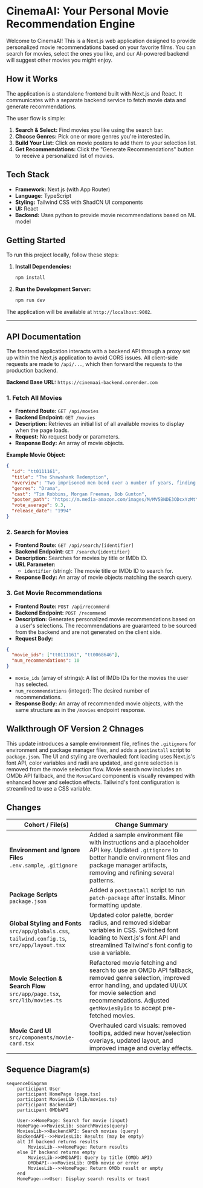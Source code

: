 # CinemaAI: Your Personal Movie Recommendation Engine

Welcome to CinemaAI! This is a Next.js web application designed to provide personalized movie recommendations based on your favorite films. You can search for movies, select the ones you like, and our AI-powered backend will suggest other movies you might enjoy.

## How it Works

The application is a standalone frontend built with Next.js and React. It communicates with a separate backend service to fetch movie data and generate recommendations.

The user flow is simple:
1.  **Search & Select:** Find movies you like using the search bar.
2.  **Choose Genres:** Pick one or more genres you're interested in.
3.  **Build Your List:** Click on movie posters to add them to your selection list.
4.  **Get Recommendations:** Click the "Generate Recommendations" button to receive a personalized list of movies.

## Tech Stack

- **Framework:** Next.js (with App Router)
- **Language:** TypeScript
- **Styling:** Tailwind CSS with ShadCN UI components
- **UI:** React
- **Backend:** Uses python to provide movie recommendations based on ML model

## Getting Started

To run this project locally, follow these steps:

1.  **Install Dependencies:**
    ```bash
    npm install
    ```

2.  **Run the Development Server:**
    ```bash
    npm run dev
    ```

The application will be available at `http://localhost:9002`.

---

## API Documentation

The frontend application interacts with a backend API through a proxy set up within the Next.js application to avoid CORS issues. All client-side requests are made to `/api/...`, which then forward the requests to the production backend.

**Backend Base URL:** `https://cinemaai-backend.onrender.com`

### 1. Fetch All Movies

- **Frontend Route:** `GET /api/movies`
- **Backend Endpoint:** `GET /movies`
- **Description:** Retrieves an initial list of all available movies to display when the page loads.
- **Request:** No request body or parameters.
- **Response Body:** An array of movie objects.

**Example Movie Object:**
```json
{
  "id": "tt0111161",
  "title": "The Shawshank Redemption",
  "overview": "Two imprisoned men bond over a number of years, finding solace and eventual redemption through acts of common decency.",
  "genres": "Drama",
  "cast": "Tim Robbins, Morgan Freeman, Bob Gunton",
  "poster_path": "https://m.media-amazon.com/images/M/MV5BNDE3ODcxYzMtY2YzZC00NmNlLWJiNDMtZDViZWM2MzIxZDYwXkEyXkFqcGdeQXVyNjAwNDUxODI@._V1_SX300.jpg",
  "vote_average": 9.3,
  "release_date": "1994"
}
```

### 2. Search for Movies

- **Frontend Route:** `GET /api/search/[identifier]`
- **Backend Endpoint:** `GET /search/{identifier}`
- **Description:** Searches for movies by title or IMDb ID.
- **URL Parameter:**
  - `identifier` (string): The movie title or IMDb ID to search for.
- **Response Body:** An array of movie objects matching the search query.

### 3. Get Movie Recommendations

- **Frontend Route:** `POST /api/recommend`
- **Backend Endpoint:** `POST /recommend`
- **Description:** Generates personalized movie recommendations based on a user's selections. The recommendations are guaranteed to be sourced from the backend and are not generated on the client side.
- **Request Body:**
```json
{
  "movie_ids": ["tt0111161", "tt0068646"],
  "num_recommendations": 10
}
```
  - `movie_ids` (array of strings): A list of IMDb IDs for the movies the user has selected.
  - `num_recommendations` (integer): The desired number of recommendations.
- **Response Body:** An array of recommended movie objects, with the same structure as in the `/movies` endpoint response.

<!-- This is an auto-generated comment: summarize by coderabbit.ai -->
<!-- walkthrough_start -->

## Walkthrough OF Version 2 Chnages 

This update introduces a sample environment file, refines the `.gitignore` for environment and package manager files, and adds a `postinstall` script to `package.json`. The UI and styling are overhauled: font loading uses Next.js's font API, color variables and radii are updated, and genre selection is removed from the movie selection flow. Movie search now includes an OMDb API fallback, and the `MovieCard` component is visually revamped with enhanced hover and selection effects. Tailwind's font configuration is streamlined to use a CSS variable.

## Changes

| Cohort / File(s) | Change Summary |
|------------------|---------------|
| **Environment and Ignore Files**<br>`.env.sample`, `.gitignore` | Added a sample environment file with instructions and a placeholder API key. Updated `.gitignore` to better handle environment files and package manager artifacts, removing and refining several patterns. |
| **Package Scripts**<br>`package.json` | Added a `postinstall` script to run `patch-package` after installs. Minor formatting update. |
| **Global Styling and Fonts**<br>`src/app/globals.css`, `tailwind.config.ts`, `src/app/layout.tsx` | Updated color palette, border radius, and removed sidebar variables in CSS. Switched font loading to Next.js's font API and streamlined Tailwind's font config to use a variable. |
| **Movie Selection & Search Flow**<br>`src/app/page.tsx`, `src/lib/movies.ts` | Refactored movie fetching and search to use an OMDb API fallback, removed genre selection, improved error handling, and updated UI/UX for movie selection and recommendations. Adjusted `getMoviesByIds` to accept pre-fetched movies. |
| **Movie Card UI**<br>`src/components/movie-card.tsx` | Overhauled card visuals: removed tooltips, added new hover/selection overlays, updated layout, and improved image and overlay effects. |

## Sequence Diagram(s)

```mermaid
sequenceDiagram
    participant User
    participant HomePage (page.tsx)
    participant MoviesLib (lib/movies.ts)
    participant BackendAPI
    participant OMDbAPI

    User->>HomePage: Search for movie (input)
    HomePage->>MoviesLib: searchMovies(query)
    MoviesLib->>BackendAPI: Search movies (query)
    BackendAPI-->>MoviesLib: Results (may be empty)
    alt If backend returns results
        MoviesLib-->>HomePage: Return results
    else If backend returns empty
        MoviesLib->>OMDbAPI: Query by title (OMDb API)
        OMDbAPI-->>MoviesLib: OMDb movie or error
        MoviesLib-->>HomePage: Return OMDb result or empty
    end
    HomePage-->>User: Display search results or toast
```

